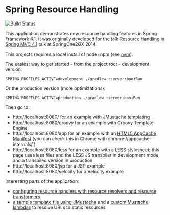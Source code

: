Spring Resource Handling
========================

[![Build Status](https://travis-ci.org/bclozel/spring-resource-handling.svg?branch=master)](https://travis-ci.org/bclozel/spring-resource-handling)

This application demonstrates new resource handling features in Spring Framework 4.1.
It was originally developed for the talk [Resource Handling in Spring MVC 4.1](https://2014.event.springone2gx.com/schedule/sessions/resource_handling_in_spring_mvc_4_1.html) talk at SpringOne2GX 2014.


This projects requires a local install of node+npm (see [nvm](https://github.com/creationix/nvm)).

The easiest way to get started - from the project root - development version:

    SPRING_PROFILES_ACTIVE=development ./gradlew :server:bootRun
     
Or the production version (more optimizations):

    SPRING_PROFILES_ACTIVE=production ./gradlew :server:bootRun
    
Then go to:

* http://localhost:8080/ for an example with JMustache templating
* http://localhost:8080/groovy for an example with Groovy Template Engine
* http://localhost:8080/app for an example with an [HTML5 AppCache Manifest](http://www.html5rocks.com/en/tutorials/appcache/beginner/) 
(you can check this in Chrome with chrome://appcache-internals/ )
* http://localhost:8080/less for an example with a LESS stylesheet; this page uses less files and the LESS JS transpiler
in development mode, and a transpiled version in production
* http://localhost:8080/jsp for a JSP example
* http://localhost:8080/velocity for a Velocity example

Interesting parts of the application:

* [configuring resource handlers with resource resolvers and resource transformers](https://github.com/bclozel/spring-resource-handling/blob/master/server/src/main/resources/application-production.properties)
* [a sample template file using JMustache](https://github.com/bclozel/spring-resource-handling/blob/master/server/src/main/resources/mustache/index.html)
and a [custom Mustache lambdas](https://github.com/bclozel/spring-resource-handling/blob/master/server/src/main/java/org/springframework/samples/resources/support/MustacheViewResolverCustomizer.java) to resolve URLs to static resources
